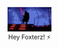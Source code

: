 <div id="header" align="center">
  <img src="starwars.gif" width="100"/>
</div>

<div align="center">
  Hey Foxterz! ⚡
</div>



<!--
**FoxJayOur/FoxJayOur** is a ✨ _special_ ✨ repository because its `README.md` (this file) appears on your GitHub profile.

Here are some ideas to get you started:

- 🔭 I’m currently working on ...
- 🌱 I’m currently learning ...
- 👯 I’m looking to collaborate on ...
- 🤔 I’m looking for help with ...
- 💬 Ask me about ...
- 📫 How to reach me: ...
- 😄 Pronouns: ...
- ⚡ Fun fact: ...
-->
